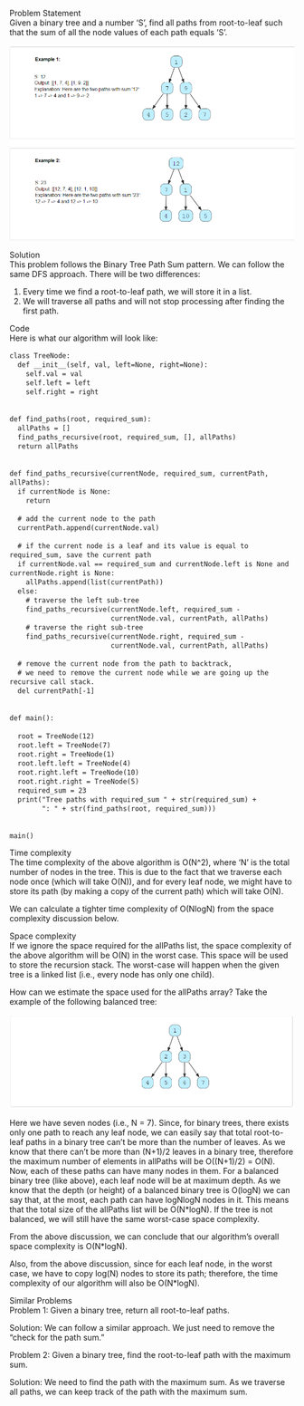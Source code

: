 Problem Statement \
Given a binary tree and a number ‘S’, find all paths from root-to-leaf such that the sum of all the node values of each path equals ‘S’.

![alt text](pics/8007.PNG?raw=true)

Solution \
This problem follows the Binary Tree Path Sum pattern. We can follow the same DFS approach. There will be two differences:

1. Every time we find a root-to-leaf path, we will store it in a list.
2. We will traverse all paths and will not stop processing after finding the first path.

Code \
Here is what our algorithm will look like:
```
class TreeNode:
  def __init__(self, val, left=None, right=None):
    self.val = val
    self.left = left
    self.right = right


def find_paths(root, required_sum):
  allPaths = []
  find_paths_recursive(root, required_sum, [], allPaths)
  return allPaths


def find_paths_recursive(currentNode, required_sum, currentPath, allPaths):
  if currentNode is None:
    return

  # add the current node to the path
  currentPath.append(currentNode.val)

  # if the current node is a leaf and its value is equal to required_sum, save the current path
  if currentNode.val == required_sum and currentNode.left is None and currentNode.right is None:
    allPaths.append(list(currentPath))
  else:
    # traverse the left sub-tree
    find_paths_recursive(currentNode.left, required_sum -
                         currentNode.val, currentPath, allPaths)
    # traverse the right sub-tree
    find_paths_recursive(currentNode.right, required_sum -
                         currentNode.val, currentPath, allPaths)

  # remove the current node from the path to backtrack,
  # we need to remove the current node while we are going up the recursive call stack.
  del currentPath[-1]


def main():

  root = TreeNode(12)
  root.left = TreeNode(7)
  root.right = TreeNode(1)
  root.left.left = TreeNode(4)
  root.right.left = TreeNode(10)
  root.right.right = TreeNode(5)
  required_sum = 23
  print("Tree paths with required_sum " + str(required_sum) +
        ": " + str(find_paths(root, required_sum)))


main()
```

Time complexity \
The time complexity of the above algorithm is O(N^2), where ‘N’ is the total number of nodes in the tree. This is due to the fact that we traverse each node once (which will take O(N)), and for every leaf node, we might have to store its path (by making a copy of the current path) which will take O(N).

We can calculate a tighter time complexity of O(NlogN) from the space complexity discussion below.

Space complexity \
If we ignore the space required for the allPaths list, the space complexity of the above algorithm will be O(N) in the worst case. This space will be used to store the recursion stack. The worst-case will happen when the given tree is a linked list (i.e., every node has only one child).

How can we estimate the space used for the allPaths array? Take the example of the following balanced tree:

![alt text](pics/8008.PNG?raw=true)

Here we have seven nodes (i.e., N = 7). Since, for binary trees, there exists only one path to reach any leaf node, we can easily say that total root-to-leaf paths in a binary tree can’t be more than the number of leaves. As we know that there can’t be more than (N+1)/2 leaves in a binary tree, therefore the maximum number of elements in allPaths will be O((N+1)/2) = O(N). Now, each of these paths can have many nodes in them. For a balanced binary tree (like above), each leaf node will be at maximum depth. As we know that the depth (or height) of a balanced binary tree is O(logN) we can say that, at the most, each path can have logNlogN nodes in it. This means that the total size of the allPaths list will be O(N*logN). If the tree is not balanced, we will still have the same worst-case space complexity.

From the above discussion, we can conclude that our algorithm’s overall space complexity is O(N*logN).

Also, from the above discussion, since for each leaf node, in the worst case, we have to copy log(N) nodes to store its path; therefore, the time complexity of our algorithm will also be O(N*logN).

Similar Problems \
Problem 1: Given a binary tree, return all root-to-leaf paths.

Solution: We can follow a similar approach. We just need to remove the “check for the path sum.”

Problem 2: Given a binary tree, find the root-to-leaf path with the maximum sum.

Solution: We need to find the path with the maximum sum. As we traverse all paths, we can keep track of the path with the maximum sum.